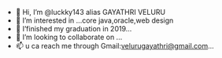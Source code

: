 - 👋 Hi, I’m @luckky143 alias GAYATHRI VELURU
- 👀 I’m interested in ...core java,oracle,web design
- 🌱 I’finished my graduation in 2019...
- 💞️ I’m looking to collaborate on ...
- 📫 u ca reach me through Gmail:velurugayathri@gmail.com...

<!---
luckky143/luckky143 is a ✨ special ✨ repository because its `README.md` (this file) appears on your GitHub profile.
You can click the Preview link to take a look at your changes.
--->
